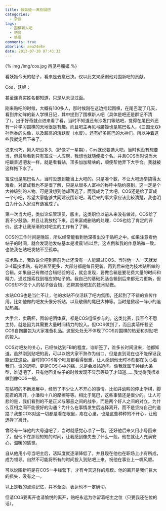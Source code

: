```yaml
---
title: 致妖姬——离别回想
categories:
  - 杂谈
tags:
  - 围棋新人吧
  - 吧务
  - 感悟
comments: true
abbrlink: aea24e8e
date: 2013-07-30 07:43:32
---
```


{% img /img/cos.jpg 再见弓腰姬 %}

看妖姬今天的帖子，看来是去意已决。仅以此文来感谢他对围新吧的贡献。

Cos，妖姬：

甚至连真实姓名都知道，只是从未见过面。

刚来贴吧的时候，大概有100多人，那时候刚在这边拾起围棋，在尾巴混了几天，看到井幼眸的新人学棋日记，其中提到了围棋新人吧（具体是吧还是群记不清了）。出于好奇就点进来看了看，当时不知道还有沙发门等贴吧，觉得在尾巴外还有一片学习围棋的天地很是有趣。而且吧主再见弓腰姬也是尾巴名人，《三国无双》孙尚香的头像，以及超高的活跃度（水度）。还有好多尾巴的大神们。所以冲着这些我就定居下来了。

说来也巧，刚入吧没多久（好像才一星期），Cos就说要选大吧。当时也没有想要当，但最后看到只有富成一人应聘，我想也就随便报个名。并且COS当时说当大吧跟普通吧友一样，就是看看贴，顶多加加精啥的，顺便帮他弄下大手合。我就被这样拖下水了。

富成也是尾巴名人，当时没想到能当上大吧的。只是凑个数，不让大吧选举搞得太难看。对富成我也不是很了解，只是从很多人富神的称呼中隐约感到，这一定是个大神级别的人物。可是没想到他却落选了，而我成为了大吧。COS还是给了富成一个小吧，希望大家能够共同建设围新吧。再后来的事大家应该比较清楚，我也明白为什么大家没有选富成了。

第一次当大吧，类似论坛管理员、版主，这类职位以前从来没有做过。COS给了我不少鼓励，并且让我放松下来。后来富成删贴的处理，COS也给了肯定的评价。这才让我渐渐的对吧主的工作有了了解。

COS的工作时间是晚班，所以经常能看到他深夜出没于贴吧之中。如果注意看他帖子的时间，就会发现他发帖基本是凌晨1点以后，这点倒和我的作息略微一致。也使我在贴吧发帖不至孤单。

技术贴上，我敢说全吧到目前为止还没有一人能超过COS。当时他一人一天就发3-4篇技术贴，有时甚至更多，大部分都是每日更新。再到后来他为技术贴所做的合辑。如果自己有做过合辑经验的话，就会发现，要做合辑是要花费大量的时间和精力，通过搜索找到相应的帖子的。我自己的基础死活合辑到后来都无力更新，但COS却不仅个人的帖子做合辑，还帮其他吧友的技术贴做。

水贴COS也是当仁不让，他的水贴不仅活跃了吧内氛围，还起到了不错的宣传作用。比如他做的吧友头像分析贴，以及敬佩的尾巴大神等。当时是掀起一阵小的追贴热潮。

大手合，卖萌杯，围新吧团体赛，都是COS组织参与的。这类比赛，我至今不愿主持，就是因为其需要大量时间精力的投入。但COS做到了，而且卖萌杯甚至COS自掏腰包为大家准备礼品。这里处处无不体现了COS对围棋的热爱和对贴吧的投入。

COS对吧友的关心，已经快达到FBI的程度。谁断签了，谁多长时间没来，他都知道。虽然刚到贴吧的我，可以以跟大家不熟作为借口。但是直到现在也不能保证我能记住这些。当时的COS每个吧友都看得很重，让人感到他无时不刻都在关心着我们。谁的退吧，更是COS心中的痛，总是会发帖追问。像我就属于神经大条型，谁退吧了，只有他回复帖子的时候发现不显示等级了才知道……我觉得我很难做到像COS一般。

在贴吧的不断发展中，经历了不少让人不开心的事情。比如井幼眸的停止学棋，脚筋君的离开，小潘和十八的摩擦等等。相比于尾巴，这些事情还是很少的。让人可悲的是，我们看到的不是正义与邪恶之间的战争，而是两个好人之间的对立。为什么互相之间不能很好的沟通？为什么在事情发生后选择离开，而不是坚持自己的道路？我想COS对这一切都是看在眼里，疼在心里。也是这些种种的不开心，让他选择了离开。

曾经有一阵他的大号退吧了，当时就感觉心凉了一截。还好他后来又用小号回来了。但他不在那段短短的时间，让我感到像失去了什么一般。他在就让人充满安心，温暖的感觉。

自从他用小号当吧主后，活跃度就逐渐降低了。并且现在他也在职场上小有所成，成为领导。自然不可能将所有的时间投入到贴吧上来。祝他在事业上一帆风顺。

可以说围新吧是在COS一手经营下，才有今天这样的规模。他的离开是我们巨大的损失，没有之一。

以上是我的点滴记忆，并不全面，表达也不一定确切。

但请COS要离开也请愉悦的离开，贴吧永远为你留着吧主之位（只要我还在位的话）。
